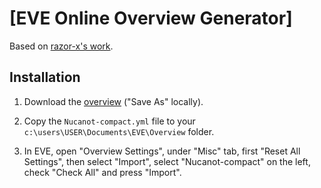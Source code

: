 # [EVE Online Overview Generator]

Based on [razor-x's work](https://github.com/razor-x/eve-overview).

## Installation

1. Download the [overview](https://raw.githubusercontent.com/Nucanot/eve-overview/master/Overview/Nucanot-compact.yaml) ("Save As" locally).

2. Copy the `Nucanot-compact.yml` file to your `c:\users\USER\Documents\EVE\Overview` folder.

3. In EVE, open "Overview Settings", under "Misc" tab, first "Reset All Settings", then select "Import", select "Nucanot-compact" on the left, check "Check All" and press "Import".


